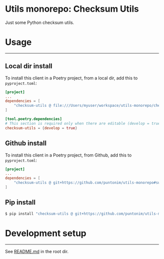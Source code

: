 **Utils monorepo: Checksum Utils**
==================================

Just some Python checksum utils.


Usage
=====

---

Local dir install
-----------------
To install this client in a Poetry project, from a local dir, add this to `pyproject.toml`:
```toml
[project]
...
dependencies = [
    "checksum-utils @ file:///Users/myuser/workspace/utils-monorepo/checksum-utils"
]

[tool.poetry.dependencies]
# This section is required only when there are editable (develop = true) dependencies.
checksum-utils = {develop = true}
```

Github install
--------------
To install this client in a Poetry project, from Github, add this to `pyproject.toml`:
```toml
[project]
...
dependencies = [
    "checksum-utils @ git+https://github.com/puntonim/utils-monorepo#subdirectory=checksum-utils",
]
```

Pip install
-----------
```sh
$ pip install "checksum-utils @ git+https://github.com/puntonim/utils-monorepo#subdirectory=checksum-utils"
```


Development setup
=================

---

See [README.md](../README.md) in the root dir.
